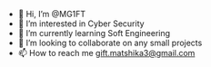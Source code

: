 - 👋 Hi, I’m @MG1FT
- 👀 I’m interested in Cyber Security
- 🌱 I’m currently learning Soft Engineering
- 💞️ I’m looking to collaborate on any small projects
- 📫 How to reach me gift.matshika3@gmail.com

<!---
MG1FT/MG1FT is a ✨ special ✨ repository because its `README.md` (this file) appears on your GitHub profile.
You can click the Preview link to take a look at your changes.
--->

